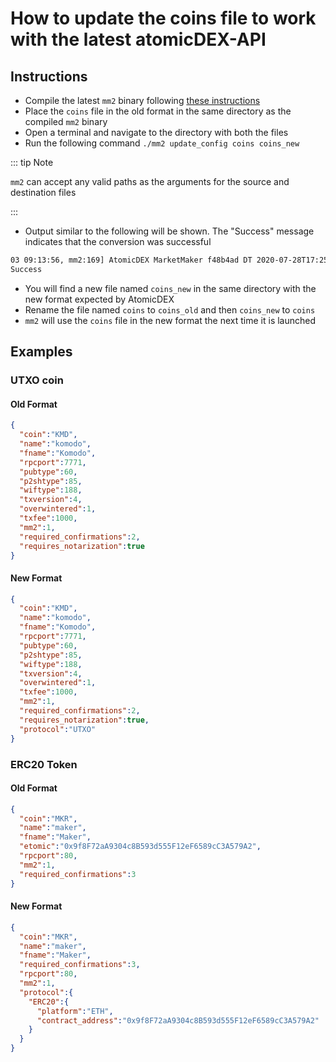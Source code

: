# How to update the coins file to work with the latest atomicDEX-API

## Instructions

- Compile the latest `mm2` binary following [these instructions](../atomicdex-setup/get-started-atomicdex.html)
- Place the `coins` file in the old format in the same directory as the compiled `mm2` binary
- Open a terminal and navigate to the directory with both the files
- Run the following command `./mm2 update_config coins coins_new`

::: tip Note

`mm2` can accept any valid paths as the arguments for the source and destination files

:::

- Output similar to the following will be shown. The "Success" message indicates that the conversion was successful

```bash
03 09:13:56, mm2:169] AtomicDEX MarketMaker f48b4ad DT 2020-07-28T17:25:18+07:00
Success
```

- You will find a new file named `coins_new` in the same directory with the new format expected by AtomicDEX
- Rename the file named `coins` to `coins_old` and then `coins_new` to `coins`
- `mm2` will use the `coins` file in the new format the next time it is launched

## Examples

### UTXO coin

#### Old Format

```json
{
  "coin":"KMD",
  "name":"komodo",
  "fname":"Komodo",
  "rpcport":7771,
  "pubtype":60,
  "p2shtype":85,
  "wiftype":188,
  "txversion":4,
  "overwintered":1,
  "txfee":1000,
  "mm2":1,
  "required_confirmations":2,
  "requires_notarization":true
}
```

#### New Format

```json
{
  "coin":"KMD",
  "name":"komodo",
  "fname":"Komodo",
  "rpcport":7771,
  "pubtype":60,
  "p2shtype":85,
  "wiftype":188,
  "txversion":4,
  "overwintered":1,
  "txfee":1000,
  "mm2":1,
  "required_confirmations":2,
  "requires_notarization":true,
  "protocol":"UTXO"
}
```

### ERC20 Token

#### Old Format

```json
{
  "coin":"MKR",
  "name":"maker",
  "fname":"Maker",
  "etomic":"0x9f8F72aA9304c8B593d555F12eF6589cC3A579A2",
  "rpcport":80,
  "mm2":1,
  "required_confirmations":3
}
```

#### New Format

```json
{
  "coin":"MKR",
  "name":"maker",
  "fname":"Maker",
  "required_confirmations":3,
  "rpcport":80,
  "mm2":1,
  "protocol":{
    "ERC20":{
      "platform":"ETH",
      "contract_address":"0x9f8F72aA9304c8B593d555F12eF6589cC3A579A2"
    }
  }
}
```
